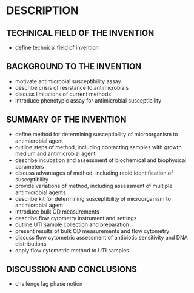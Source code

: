 # DESCRIPTION

## TECHNICAL FIELD OF THE INVENTION

- define technical field of invention

## BACKGROUND TO THE INVENTION

- motivate antimicrobial susceptibility assay
- describe crisis of resistance to antimicrobials
- discuss limitations of current methods
- introduce phenotypic assay for antimicrobial susceptibility

## SUMMARY OF THE INVENTION

- define method for determining susceptibility of microorganism to antimicrobial agent
- outline steps of method, including contacting samples with growth medium and antimicrobial agent
- describe incubation and assessment of biochemical and biophysical parameters
- discuss advantages of method, including rapid identification of susceptibility
- provide variations of method, including assessment of multiple antimicrobial agents
- describe kit for determining susceptibility of microorganism to antimicrobial agent
- introduce bulk OD measurements
- describe flow cytometry instrument and settings
- outline UTI sample collection and preparation
- present results of bulk OD measurements and flow cytometry
- discuss flow cytometric assessment of antibiotic sensitivity and DNA distributions
- apply flow cytometric method to UTI samples

## DISCUSSION AND CONCLUSIONS

- challenge lag phase notion

